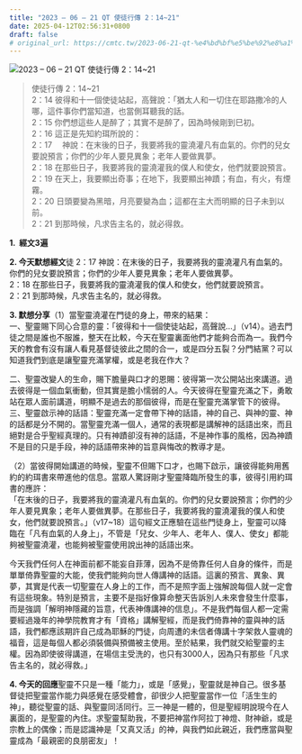 ```yaml
---
title: "2023 – 06 – 21 QT 使徒行傳 2：14~21"
date: 2025-04-12T02:56:31+0800
draft: false
# original_url: https://cmtc.tw/2023-06-21-qt-%e4%bd%bf%e5%be%92%e8%a1%8c%e5%82%b3-2%ef%bc%9a1421
---
```


![2023 – 06 – 21 QT 使徒行傳 2：14\~21](/images/qt.jpg  "2023 – 06 – 21 QT 使徒行傳 2：14\~21")

> 使徒行傳 2：14\~21  
> 2：14 彼得和十一個使徒站起，高聲說：「猶太人和一切住在耶路撒冷的人哪，這件事你們當知道，也當側耳聽我的話。  
> 2：15 你們想這些人是醉了；其實不是醉了，因為時候剛到巳初。  
> 2：16 這正是先知約珥所說的：  
> 2：17 　神說：在末後的日子，我要將我的靈澆灌凡有血氣的。你們的兒女要說預言；你們的少年人要見異象；老年人要做異夢。  
> 2：18 在那些日子，我要將我的靈澆灌我的僕人和使女，他們就要說預言。  
> 2：19 在天上，我要顯出奇事；在地下，我要顯出神蹟；有血，有火，有煙霧。  
> 2：20 日頭要變為黑暗，月亮要變為血；這都在主大而明顯的日子未到以前。  
> 2：21 到那時候，凡求告主名的，就必得救。

**1.  經文3遍**

**2. 今天默想經文**徒 2：17 神說：在末後的日子，我要將我的靈澆灌凡有血氣的。你們的兒女要說預言；你們的少年人要見異象；老年人要做異夢。  
2：18 在那些日子，我要將我的靈澆灌我的僕人和使女，他們就要說預言。  
2：21 到那時候，凡求告主名的，就必得救。

**3. 默想分享**（1）當聖靈澆灌在門徒的身上，帶來的結果：  
一、聖靈賜下同心合意的靈：「彼得和十一個使徒站起，高聲說…」（v14）。過去門徒之間是誰也不服誰，整天在比較，今天在聖靈裏面他們才能夠合而為一。我們今天的教會有沒有讓人看見基督徒彼此之間的合一，或是四分五裂？分門結黨？可以知道我們到底是讓聖靈充滿掌權，或是老我在作大？

二、聖靈改變人的生命，賜下膽量與口才的恩賜：彼得第一次公開站出來講道。過去彼得是一個血氣衝動，但其實是膽小懦弱的人。今天彼得在聖靈充滿之下，勇敢站在眾人面前講道，明顯不是過去的那個彼得，而是在聖靈充滿掌管下的彼得。  
三、聖靈啟示神的話語：聖靈充滿一定會帶下神的話語，神的自己、與神的靈、神的話都是分不開的。當聖靈充滿一個人，通常的表現都是講解神的話語出來，而且絕對是合乎聖經真理的。只有神蹟卻沒有神的話語，不是神作事的風格，因為神蹟不是目的只是手段，神的話語帶來神的旨意與悔改的教導才是。

（2）當彼得開始講道的時候，聖靈不但賜下口才，也賜下啟示，讓彼得能夠用舊約的約珥書來帶進他的信息。當眾人驚訝剛才聖靈降臨所發生的事，彼得引用約珥書的應許：  
「在末後的日子，我要將我的靈澆灌凡有血氣的。你們的兒女要說預言；你們的少年人要見異象；老年人要做異夢。在那些日子，我要將我的靈澆灌我的僕人和使女，他們就要說預言。」（v17\~18）這句經文正應驗在這些門徒身上，聖靈可以降臨在「凡有血氣的人身上」，不管是「兒女、少年人、老年人、僕人、使女」都能夠被聖靈澆灌，也能夠被聖靈使用說出神的話語出來。

今天我們任何人在神面前都不能妄自菲薄，因為不是倚靠任何人自身的條件，而是單單倚靠聖靈的大能，使我們能夠向世人傳講神的話語。這裏的預言、異象、異夢，其實是代表一切聖靈在人身上的工作，而不是照字面上強解說每個人就一定會有這些現象。特別是預言，主要不是指好像算命整天告訴別人未來會發生什麼事，而是強調「解明神隱藏的旨意，代表神傳講神的信息」。不是我們每個人都一定需要經過幾年的神學院教育才有「資格」講解聖經，而是我們倚靠神的靈與神的話語，我們都應該期許自己成為耶穌的門徒，向周遭的未信者傳講十字架救人靈魂的福音，這是每個人都必須裝備與預備被主使用。至於結果，我們就交給聖靈的主權。因為即使彼得講道，在場信主受洗的，也只有3000人，因為只有那些「凡求告主名的，就必得救。」

**4. 今天的回應**聖靈不只是一種「能力」，或是「感覺」，聖靈就是神自己。很多基督徒把聖靈當作能力與感覺在感受體會，卻很少人把聖靈當作一位「活生生的神」，聽從聖靈的話、與聖靈同活同行。三一神是一體的，但是聖經明說現今在人裏面的，是聖靈的內住。求聖靈幫助我，不要把神當作阿拉丁神燈、財神爺，或是宗教上的偶像；而是認識神是「又真又活」的神，與我們如此親近，我們應當與聖靈成為「最親密的良朋密友」！